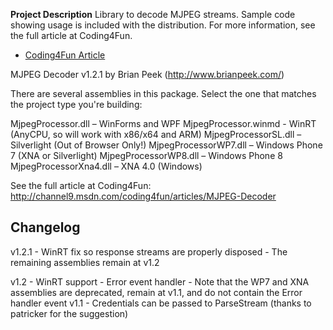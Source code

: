 **Project Description**
Library to decode MJPEG streams.  Sample code showing usage is included with the distribution.  For more information, see the full article at Coding4Fun.

* [Coding4Fun Article](http://channel9.msdn.com/coding4fun/articles/MJPEG-Decoder)

MJPEG Decoder v1.2.1
by Brian Peek (http://www.brianpeek.com/)

There are several assemblies in this package.  Select the one that matches the project type you're building:

MjpegProcessor.dll – WinForms and WPF 
MjpegProcessor.winmd - WinRT (AnyCPU, so will work with x86/x64 and ARM)
MjpegProcessorSL.dll – Silverlight (Out of Browser Only!) 
MjpegProcessorWP7.dll – Windows Phone 7 (XNA or Silverlight) 
MjpegProcessorWP8.dll – Windows Phone 8
MjpegProcessorXna4.dll – XNA 4.0 (Windows) 


See the full article at Coding4Fun:
http://channel9.msdn.com/coding4fun/articles/MJPEG-Decoder


Changelog
---------
v1.2.1
	- WinRT fix so response streams are properly disposed
	- The remaining assemblies remain at v1.2

v1.2
	- WinRT support
	- Error event handler
	- Note that the WP7 and XNA assemblies are deprecated, remain at v1.1, and do not contain the Error handler event
v1.1
	- Credentials can be passed to ParseStream (thanks to patricker for the suggestion)
